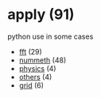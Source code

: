 # apply (91)
python use in some cases

+ [fft](fft/README.md) (29)
+ [nummeth](nummeth/README.md) (48)
+ [physics](physics/README.md) (4)
+ [others](others/README.md) (4)
+ [grid](grid/README.md) (6)